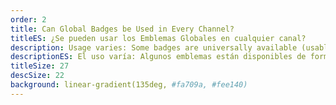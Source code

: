 ```yaml
---
order: 2
title: Can Global Badges be Used in Every Channel?
titleES: ¿Se pueden usar los Emblemas Globales en cualquier canal?
description: Usage varies: Some badges are universally available (usable everywhere), others are restricted to the channel where they were unlocked, and some are <b>reserved for platform personnel (or Twitch Staff)
descriptionES: El uso varía: Algunos emblemas están disponibles de forma universal (utilizables en todas partes), otros están restringidos al canal donde se desbloquearon, y algunos están dirigidos a personal especial (o personal específico)
titleSize: 27
descSize: 22
background: linear-gradient(135deg, #fa709a, #fee140)
---
```

